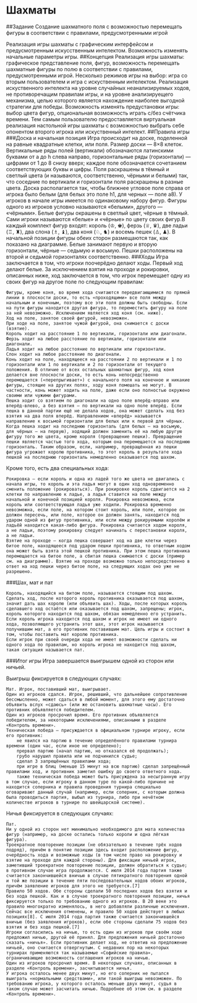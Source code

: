 # Шахматы
##Задание
Создание шахматного поля с возможностью перемещать фигуры в соответствии с правилами, предусмотренными игрой

Реализация игры шахматы с графическим интерфейсом и предусмотренным искусственным интелектом. Возможность изменять начальные параметры игры.
##Концепция
Реализация игры шахматы: графическое представление поля, фигур, возможность перемещать шахматные фигуры по полю в соответствии с правилами, предусмотренными игрой. Несколько режимов игры на выбор: игра со вторым пользователем и игра с искуственным интелектом. Реализация искуственного интелекта на уровне случайных неанализируемых ходов, не противоречащим правилам игры, и на уровне анализируещего механизма, целью которого является нахождение наиболее выгодной стратегии для победы. Возможность изменять предустановки игры: выбор цвета фигур, опциональная возможность играть с/без счётчика времени. Тем самым пользователю предоставляется виртуальная реализация настольной игры шахматы с возможностью выбрать себе опонентом второго игрока или искуственный интелект.
##Правила игры
###Доска и начальная позиция
Игра происходит на доске, поделенной на равные квадратные клетки, или поля. Размер доски — 8×8 клеток. Вертикальные ряды полей (вертикали) обозначаются латинскими буквами от а до h слева направо, горизонтальные ряды (горизонтали) — цифрами от 1 до 8 снизу вверх; каждое поле обозначается сочетанием соответствующих буквы и цифры. Поля раскрашены в тёмный и светлый цвета (и называются, соответственно, чёрными и белыми) так, что соседние по вертикали и горизонтали поля раскрашены в разные цвета. Доска располагается так, чтобы ближнее угловое поле справа от игрока было белым (для белых это поле h1, для черных — поле а8).
У игроков в начале игры имеется по одинаковому набору фигур. Фигуры одного из игроков условно называются «белыми», другого — «чёрными». Белые фигуры окрашены в светлый цвет, чёрные в тёмный. Сами игроки называются «белые» и «чёрные» по цвету своих фигур.В каждый комплект фигур входят: король (♔, ♚), ферзь (♕, ♛), две ладьи (♖, ♜), два слона (♗, ♝), два коня (♘, ♞) и восемь пешек (♙, ♟). В начальной позиции фигуры обеих сторон размещаются так, как показано на диаграмме. Белые занимают первую и вторую горизонтали, чёрные — седьмую и восьмую. Пешки расположены на второй и седьмой горизонталях соответственно.
###Ходы
Игра заключается в том, что игроки поочерёдно делают ходы. Первый ход делают белые. За исключением взятия на проходе и рокировки, описанных ниже, ход заключается в том, что игрок перемещает одну из своих фигур на другое поле по следующим правилам:

    Фигуры, кроме коня, во время хода считаются передвигающимися по прямой линии в плоскости доски, то есть «проходящими» все поля между начальным и конечным, поэтому все эти поля должны быть свободны. Если на пути фигуры находится другая фигура, то переместить фигуру на поле за ней невозможно. Исключением является ход коня (см. ниже).
    Ход на поле, занятое своей фигурой, невозможен.
    При ходе на поле, занятое чужой фигурой, она снимается с доски (взятие).
    Король ходит на расстояние 1 по вертикали, горизонтали или диагонали.
    Ферзь ходит на любое расстояние по вертикали, горизонтали или диагонали.
    Ладья ходит на любое расстояние по вертикали или горизонтали.
    Слон ходит на любое расстояние по диагонали.
    Конь ходит на поле, находящееся на расстоянии 2 по вертикали и 1 по горизонтали или 1 по вертикали и 2 по горизонтали от текущего положения. В отличие от всех остальных шахматных фигур, ход коня делается вне плоскости доски, то есть конь непосредственно перемещается («перепрыгивает») с начального поля на конечное и никакие фигуры, стоящие на других полях, ходу коня помешать не могут. В частности, конь может ходить на поле, даже если оно полностью окружено своими или чужими фигурами.
    Пешка ходит со взятием по диагонали на одно поле вперёд-вправо или вперёд-влево, а без взятия — по вертикали на одно поле вперёд. Если пешка в данной партии ещё не делала ходов, она может сделать ход без взятия на два поля вперёд. Направлением «вперёд» называется направление к восьмой горизонтали для белых или к первой для чёрных. Когда пешка ходит на последнюю горизонталь (для белых — на восьмую, для чёрных — на первую), ходящий должен заменить её на любую другую фигуру того же цвета, кроме короля (превращение пешки). Превращение пешки является частью того хода, которым она перемещается на последнюю горизонталь. Таким образом, если, например, превращённая из пешки фигура угрожает королю противника, то этот король в результате хода пешкой на последнюю горизонталь немедленно оказывается под шахом.
Кроме того, есть два специальных хода:

    Рокировка — если король и одна из ладей того же цвета не двигались с начала игры, то король и эта ладья могут в один ход одновременно сменить положение (рокироваться). При рокировке король сдвигается на 2 клетки по направлению к ладье, а ладья ставится на поле между начальной и конечной позицией короля. Рокировка невозможна, если король или соответствующая ладья уже ходили. Рокировка временно невозможна, если поле, на котором стоит король, или поле, которое он должен пересечь, или поле, которое он должен занять, находится под ударом одной из фигур противника, или если между рокируемыми королём и ладьёй находится какая-либо фигура. Рокировка считается ходом короля, а не ладьи, поэтому рокировку следует начинать с перестановки короля, а не ладьи.
    Взятие на проходе — когда пешка совершает ход на две клетки через битое поле, находящееся под ударом пешки противника, то ответным ходом она может быть взята этой пешкой противника. При этом пешка противника перемещается на битое поле, а сбитая пешка снимается с доски (пример см. на диаграмме). Взятие на проходе возможно только непосредственно в ответ на ход пешки через битое поле, на следующих ходах оно уже не разрешено.
###Шах, мат и пат

    Король, находящийся на битом поле, называется стоящим под шахом. Сделать ход, после которого король противника оказывается под шахом, значит дать шах королю (или объявить шах). Ходы, после которых король сделавшего ход остаётся или оказывается под шахом, запрещены; игрок, король которого находится под шахом, обязан немедленно его устранить.
    Если король игрока находится под шахом и игрок не имеет ни одного хода, позволяющего устранить этот шах, этот игрок называется получившим мат, а его противник поставившим мат. Цель игры и состоит в том, чтобы поставить мат королю противника.
    Если игрок при своей очереди хода не имеет возможности сделать ни одного хода по правилам, но король игрока не находится под шахом, такая ситуация называется пат.
###Итог игры
Игра завершается выигрышем одной из сторон или ничьей.

Выигрыш фиксируется в следующих случаях:

    Мат. Игрок, поставивший мат, выигрывает.
    Один из игроков сдался. Игрок, решивший, что дальнейшее сопротивление бессмысленно, может сдаться в любой момент, для этого ему достаточно объявить вслух «сдаюсь» (или же остановить шахматные часы). Его противник объявляется победителем.
    Один из игроков просрочил время. Его противник объявляется победителем, за некоторыми исключениями, описанными в разделе «Контроль времени».
    Техническая победа — присуждается в официальном турнире игроку, если его противник:
        не явился на партию в течение определённого правилами турнира времени (один час, если иное не определено);
        прервал партию (начал партию, но отказался её продолжать);
        грубо нарушил правила или не подчинился судье;
        сделал 3 запрещённых правилами хода;
        при игре в блиц (меньше 15 минут на всю партию) сделал запрещённый правилами ход, и противник заметил ошибку до своего ответного хода.
        также техническая победа может быть присуждена за несыгранную игру в том случае, если игроку в данном туре по какой-либо причине не находится соперника и правила проведения турнира специально оговаривают данный случай (например, если соперник, с которым должна была проводиться партия, выбыл из турнира, либо при нечётном количестве игроков в турнире по швейцарской системе).

Ничья фиксируется в следующих случаях:

    Пат.
    Ни у одной из сторон нет минимально необходимого для мата количества фигур (например, на доске остались только короли и одна лёгкая фигура).
    Троекратное повторение позиции (не обязательно в течение трёх ходов подряд), причём в понятие позиции здесь входит расположение фигур, очерёдность хода и возможные ходы (в том числе право на рокировку и взятие на проходе для каждой стороны). Для фиксации ничьей игрок, заметивший троекратное повторение позиции, должен обратиться к судье; в противном случае игра продолжается. С июля 2014 года партия также считается закончившейся вничью в случае пятикратного повторения одной и той же позиции в течение пяти последовательных ходов обоих игроков, причём заявление игроков для этого не требуется.[7]
    Правило 50 ходов. Обе стороны сделали 50 последних ходов без взятия и без хода пешкой. Как и в случае троекратного повторения позиции, ничья фиксируется только по требованию одного из игроков. В 20 веке это правило многократно изменялось, в него добавляли различные исключения. Сейчас все исключения отменены, и правило 50 ходов действует в любых позициях[8]. С июля 2014 года партия также считается закончившейся вничью (без заявления игроков), если обе стороны сделали 75 ходов без взятия и без хода пешкой.[7]
    Игроки согласились на ничью, то есть один из игроков при своём ходе предложил ничью, другой её принял. Для предложения ничьей достаточно сказать «ничья». Если противник делает ход, не ответив на предложение ничьей, оно считается отвергнутым. С недавних пор на некоторых турнирах применяются так называемые «Софийские правила», ограничивающие возможность соглашения игроков на ничью.
    Один из игроков просрочил время. В некоторых случаях, описанных в разделе «Контроль времени», засчитывается ничья.
    У игрока осталось менее двух минут, но его соперник не пытался выиграть «нормальными средствами», или такой выигрыш невозможен. По требованию игрока, у которого осталось меньше двух минут, судья в таком случае может засчитать ничью. Подробнее об этом см. в разделе «Контроль времени».

